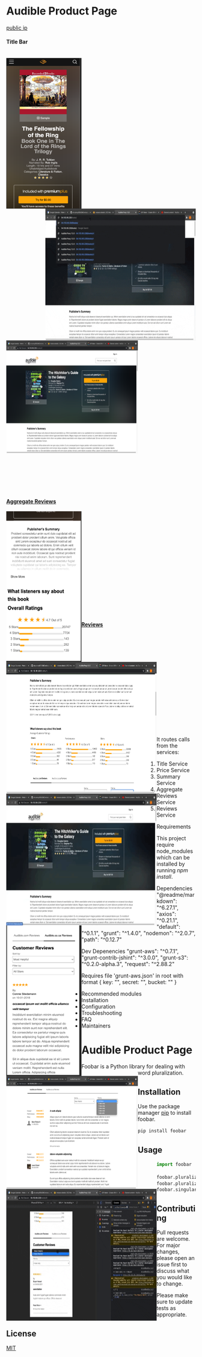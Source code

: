 # Audible Product Page

[public ip](http://ec2-54-153-95-228.us-west-1.compute.amazonaws.com/books/2/)



#### Title Bar
<br />
<a href="url"><img src="Pictures_and_Gifs/phoneTitleBar.png" align="left" height="400px" width="200px">

<a href="url"><img src="Pictures_and_Gifs/TitleBarGif.gif" align="right" float="right" height="350px" width="400px">

<a href="url"><img src="Pictures_and_Gifs/DeskTopTitle.png" align="center" height="300px" width="350px">

<br /> <br /><br /><br /><br />

#### Aggregate Reviews
<a href="url"><img src="Pictures_and_Gifs/aggregateReviewsPhoneView.png" align="left" height="400px" width="200px">

<a href="url"><img src="Pictures_and_Gifs/desktopAggregateReviewsAndSumary.png" align="left" height="350px" width="400px">

<a href="url"><img src="Pictures_and_Gifs/aggregateReviewsDesktop.gif" align="left" height="350px" width="400px">


<br /> <br /><br /><br /><br /><br /><br /><br /><br /><br /><br /><br /><br /><br /><br /><br />


#### Reviews

<a href="url"><img src="Pictures_and_Gifs/reviewsWithHeader.png" align="left" height="400px" width="200px"></a>

<a href="url"><img src="Pictures_and_Gifs/ReviewsDesktop.png" align="left" height="300px" width="350px"></a>

<a href="url"><img src="Pictures_and_Gifs/mediaReviews.gif" align="left" height="350px" width="400px"></a>




<br /><br /><br /><br /><br /><br /><br /><br /><br /><br /><br /><br /><br /><br /><br />


It routes calls from the services:
1. Title Service
1. Price Service
1. Summary Service
1. Aggregate Reviews Service
1. Reviews Service

* Requirements

This project require node_modules which can be installed by running *npm install*.

Dependencies
    "@readme/markdown": "^6.27.1",
    "axios": "^0.21.1",
    "default": "^0.1.1",
    "grunt": "^1.4.0",
    "nodemon": "^2.0.7",
    "path": "^0.12.7"

Dev Depenencies
    "grunt-aws": "^0.7.1",
    "grunt-contrib-jshint": "^3.0.0",
    "grunt-s3": "^0.2.0-alpha.3",
    "request": "^2.88.2"

Requires file 'grunt-aws.json' in root with format
{
  key: "<aws key>",
  secret: "<secret aws key>",
  bucket: "<name of s3 bucket>"
}


* Recommended modules
* Installation
* Configuration
* Troubleshooting
* FAQ
* Maintainers


# Audible Product Page

Foobar is a Python library for dealing with word pluralization.

## Installation

Use the package manager [pip](https://pip.pypa.io/en/stable/) to install foobar.

```bash
pip install foobar
```

## Usage

```python
import foobar

foobar.pluralize('word') # returns 'words'
foobar.pluralize('goose') # returns 'geese'
foobar.singularize('phenomena') # returns 'phenomenon'
```

## Contributing
Pull requests are welcome. For major changes, please open an issue first to discuss what you would like to change.

Please make sure to update tests as appropriate.

## License
[MIT](https://choosealicense.com/licenses/mit/)